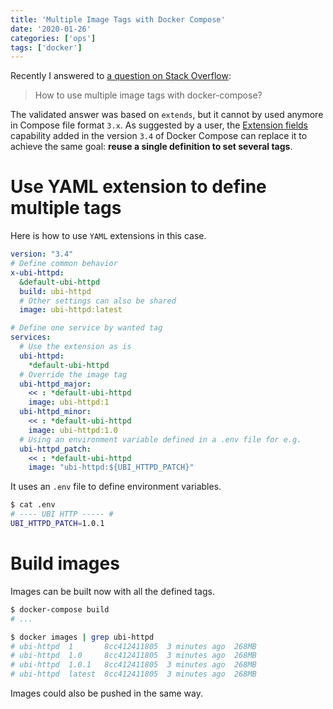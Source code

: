 ```yaml
---
title: 'Multiple Image Tags with Docker Compose'
date: '2020-01-26'
categories: ['ops']
tags: ['docker']
---
```


Recently I answered to [a question on Stack Overflow](https://stackoverflow.com/questions/47327979/how-to-use-multiple-image-tags-with-docker-compose):

> How to use multiple image tags with docker-compose?

The validated answer was based on `extends`, but it cannot by used anymore in Compose file format `3.x`. As suggested by a user, the [Extension fields](https://docs.docker.com/compose/compose-file/#extension-fields) capability added in the version `3.4` of Docker Compose can replace it to achieve the same goal: **reuse a single definition to set several tags**.

# Use YAML extension to define multiple tags

Here is how to use `YAML` extensions in this case.

```YAML
version: "3.4"
# Define common behavior
x-ubi-httpd:
  &default-ubi-httpd
  build: ubi-httpd
  # Other settings can also be shared
  image: ubi-httpd:latest

# Define one service by wanted tag
services:
  # Use the extension as is
  ubi-httpd:
    *default-ubi-httpd
  # Override the image tag
  ubi-httpd_major:
    << : *default-ubi-httpd
    image: ubi-httpd:1
  ubi-httpd_minor:
    << : *default-ubi-httpd
    image: ubi-httpd:1.0
  # Using an environment variable defined in a .env file for e.g.
  ubi-httpd_patch:
    << : *default-ubi-httpd
    image: "ubi-httpd:${UBI_HTTPD_PATCH}"
```

It uses an `.env` file to define environment variables.

```bash
$ cat .env
# ---- UBI HTTP ----- #
UBI_HTTPD_PATCH=1.0.1
```

# Build images

Images can be built now with all the defined tags.

```bash
$ docker-compose build
# ...

$ docker images | grep ubi-httpd
# ubi-httpd  1       8cc412411805  3 minutes ago  268MB
# ubi-httpd  1.0     8cc412411805  3 minutes ago  268MB
# ubi-httpd  1.0.1   8cc412411805  3 minutes ago  268MB
# ubi-httpd  latest  8cc412411805  3 minutes ago  268MB
```

Images could also be pushed in the same way.